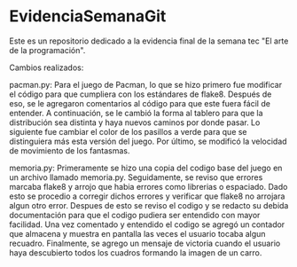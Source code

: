 # EvidenciaSemanaGit
Este es un repositorio dedicado a la evidencia final de la semana tec "El arte de la programación".

Cambios realizados:

pacman.py: Para el juego de Pacman, lo que se hizo primero fue modificar el código para que
cumpliera con los estándares de flake8. Después de eso, se le agregaron comentarios al código
para que este fuera fácil de entender. A continuación, se le cambió la forma al tablero para que
la distribución sea distinta y haya nuevos caminos por donde pasar. Lo siguiente fue cambiar el
color de los pasillos a verde para que se distinguiera más esta versión del juego. Por último, se
modificó la velocidad de movimiento de los fantasmas.

memoria.py: Primeramente se hizo una copia del codigo base del juego en un archivo llamado memoria.py. Seguidamente, se reviso que errores marcaba flake8 y arrojo que habia errores como librerias o espaciado. Dado esto se procedio a corregir dichos errores y verificar que flake8 no arrojara algun otro error. Despues de esto se reviso el codigo y se redacto su debida documentación para que el codigo pudiera ser entendido con mayor facilidad. Una vez comentado y entendido el codigo se agregó un contador que almacena y muestra en pantalla las veces el usuario tocaba algun recuadro. Finalmente, se agrego un mensaje de victoria cuando el usuario haya descubierto todos los cuadros formando la imagen de un carro. 
